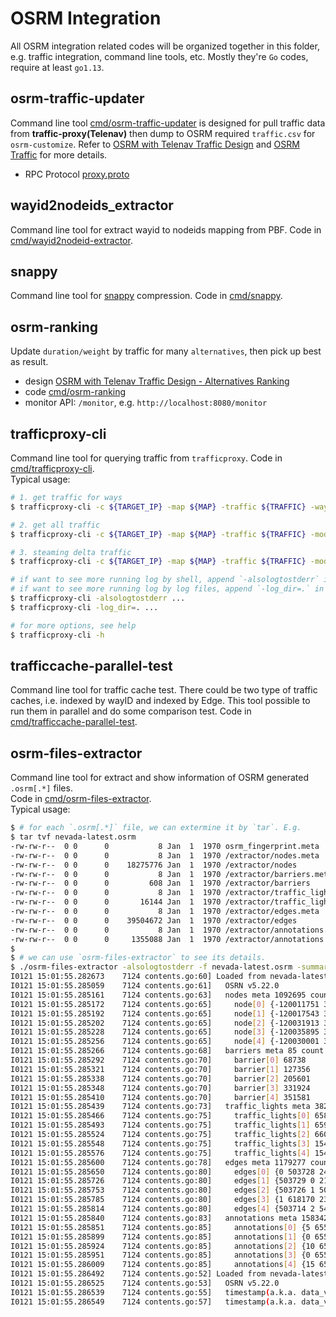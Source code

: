 # OSRM Integration
All OSRM integration related codes will be organized together in this folder, e.g. traffic integration, command line tools, etc. Mostly they're `Go` codes, require at least `go1.13`. 

## osrm-traffic-updater
Command line tool [cmd/osrm-traffic-updater](cmd/osrm-traffic-updater/) is designed for pull traffic data from **traffic-proxy(Telenav)** then dump to OSRM required `traffic.csv` for `osrm-customize`. Refer to [OSRM with Telenav Traffic Design](doc/osrm-with-telenav-traffic.md) and [OSRM Traffic](https://github.com/Project-OSRM/osrm-backend/wiki/Traffic) for more details.        

- RPC Protocol
[proxy.proto](proxy.proto)


## wayid2nodeids_extractor
Command line tool for extract wayid to nodeids mapping from PBF. Code in [cmd/wayid2nodeid-extractor](cmd/wayid2nodeid-extractor/).        

## snappy
Command line tool for [snappy](github.com/golang/snappy) compression. Code in [cmd/snappy](cmd/snappy/).  

## osrm-ranking 
Update `duration/weight` by traffic for many `alternatives`, then pick up best as result.     
- design [OSRM with Telenav Traffic Design - Alternatives Ranking](doc/osrm-with-telenav-traffic.md)     
- code [cmd/osrm-ranking](cmd/osrm-ranking)    
- monitor API: `/monitor`, e.g. `http://localhost:8080/monitor`     

## trafficproxy-cli 
Command line tool for querying traffic from `trafficproxy`. Code in [cmd/trafficproxy-cli](cmd/trafficproxy-cli/).       
Typical usage:    

```bash
# 1. get traffic for ways 
$ trafficproxy-cli -c ${TARGET_IP} -map ${MAP} -traffic ${TRAFFIC} -ways 829733412,-104489539,-129639168

# 2. get all traffic 
$ trafficproxy-cli -c ${TARGET_IP} -map ${MAP} -traffic ${TRAFFIC} -mode getall -stdout=false -dumpfile test 

# 3. steaming delta traffic 
$ trafficproxy-cli -c ${TARGET_IP} -map ${MAP} -traffic ${TRAFFIC} -mode delta -stdout=false -dumpfile test

# if want to see more running log by shell, append `-alsologtostderr` in command-line
# if want to see more running log by log files, append `-log_dir=.` in command-line
$ trafficproxy-cli -alsologtostderr ...
$ trafficproxy-cli -log_dir=. ...

# for more options, see help
$ trafficproxy-cli -h

```

## trafficcache-parallel-test
Command line tool for traffic cache test. There could be two type of traffic caches, i.e. indexed by wayID and indexed by Edge. This tool possible to run them in parallel and do some comparison test. Code in [cmd/trafficcache-parallel-test](cmd/trafficcache-parallel-test/).          

## osrm-files-extractor
Command line tool for extract and show information of OSRM generated `.osrm[.*]` files.     
Code in [cmd/osrm-files-extractor](cmd/osrm-files-extractor/).     
Typical usage:    
```bash
$ # for each `.osrm[.*]` file, we can extermine it by `tar`. E.g. 
$ tar tvf nevada-latest.osrm 
-rw-rw-r--  0 0      0           8 Jan  1  1970 osrm_fingerprint.meta
-rw-rw-r--  0 0      0           8 Jan  1  1970 /extractor/nodes.meta
-rw-rw-r--  0 0      0    18275776 Jan  1  1970 /extractor/nodes
-rw-rw-r--  0 0      0           8 Jan  1  1970 /extractor/barriers.meta
-rw-rw-r--  0 0      0         608 Jan  1  1970 /extractor/barriers
-rw-rw-r--  0 0      0           8 Jan  1  1970 /extractor/traffic_lights.meta
-rw-rw-r--  0 0      0       16144 Jan  1  1970 /extractor/traffic_lights
-rw-rw-r--  0 0      0           8 Jan  1  1970 /extractor/edges.meta
-rw-rw-r--  0 0      0    39504672 Jan  1  1970 /extractor/edges
-rw-rw-r--  0 0      0           8 Jan  1  1970 /extractor/annotations.meta
-rw-rw-r--  0 0      0     1355088 Jan  1  1970 /extractor/annotations
$ 
$ # we can use `osrm-files-extractor` to see its details.    
$ ./osrm-files-extractor -alsologtostderr -f nevada-latest.osrm -summary 5
I0121 15:01:55.282673    7124 contents.go:60] Loaded from nevada-latest.osrm
I0121 15:01:55.285059    7124 contents.go:61]   OSRN v5.22.0
I0121 15:01:55.285161    7124 contents.go:63]   nodes meta 1092695 count 1092695
I0121 15:01:55.285172    7124 contents.go:65]     node[0] {-120011751 39443340 26798725}
I0121 15:01:55.285192    7124 contents.go:65]     node[1] {-120017543 39440794 26798726}
I0121 15:01:55.285202    7124 contents.go:65]     node[2] {-120031913 39431791 26798727}
I0121 15:01:55.285228    7124 contents.go:65]     node[3] {-120035895 39423872 26798728}
I0121 15:01:55.285256    7124 contents.go:65]     node[4] {-120030001 39416698 26798729}
I0121 15:01:55.285266    7124 contents.go:68]   barriers meta 85 count 85
I0121 15:01:55.285292    7124 contents.go:70]     barrier[0] 68738
I0121 15:01:55.285321    7124 contents.go:70]     barrier[1] 127356
I0121 15:01:55.285338    7124 contents.go:70]     barrier[2] 205601
I0121 15:01:55.285348    7124 contents.go:70]     barrier[3] 331924
I0121 15:01:55.285410    7124 contents.go:70]     barrier[4] 351581
I0121 15:01:55.285439    7124 contents.go:73]   traffic_lights meta 3821 count 3821
I0121 15:01:55.285466    7124 contents.go:75]     traffic_lights[0] 6584
I0121 15:01:55.285493    7124 contents.go:75]     traffic_lights[1] 6596
I0121 15:01:55.285524    7124 contents.go:75]     traffic_lights[2] 6600
I0121 15:01:55.285548    7124 contents.go:75]     traffic_lights[3] 15405
I0121 15:01:55.285576    7124 contents.go:75]     traffic_lights[4] 15439
I0121 15:01:55.285600    7124 contents.go:78]   edges meta 1179277 count 1179277
I0121 15:01:55.285650    7124 contents.go:80]     edges[0] {0 503728 24 24 54.78657 {2147483647 false} 44793 {true false false false false true false {true false false 0 2} 0 0}}
I0121 15:01:55.285726    7124 contents.go:80]     edges[1] {503729 0 21 21 49.09447 {2147483647 false} 44793 {true false false false false true false {true false false 0 2} 0 0}}
I0121 15:01:55.285753    7124 contents.go:80]     edges[2] {503726 1 50 50 116.59047 {2147483647 false} 44793 {true false false false false true false {true false false 0 2} 0 0}}
I0121 15:01:55.285785    7124 contents.go:80]     edges[3] {1 618170 23 23 53.611294 {2147483647 false} 44793 {true false false false false true false {true false false 0 2} 0 0}}
I0121 15:01:55.285814    7124 contents.go:80]     edges[4] {503714 2 54 54 126.03433 {2147483647 false} 44793 {true false false false false true false {true false false 0 2} 0 0}}
I0121 15:01:55.285840    7124 contents.go:83]   annotations meta 158342 count 158342
I0121 15:01:55.285851    7124 contents.go:85]     annotations[0] {5 65535 1 1 false}
I0121 15:01:55.285899    7124 contents.go:85]     annotations[1] {0 65535 0 1 false}
I0121 15:01:55.285924    7124 contents.go:85]     annotations[2] {10 65535 0 1 false}
I0121 15:01:55.285951    7124 contents.go:85]     annotations[3] {0 65535 0 1 false}
I0121 15:01:55.286009    7124 contents.go:85]     annotations[4] {15 65535 0 1 false}
I0121 15:01:55.286492    7124 contents.go:52] Loaded from nevada-latest.osrm.timestamp
I0121 15:01:55.286525    7124 contents.go:53]   OSRN v5.22.0
I0121 15:01:55.286539    7124 contents.go:55]   timestamp(a.k.a. data_version) meta 20 count 20
I0121 15:01:55.286549    7124 contents.go:57]   timestamp(a.k.a. data_version) 2019-01-24T21:15:02Z
```


